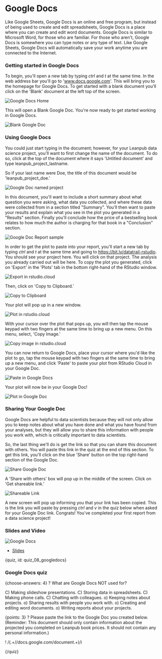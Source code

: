 # Google Docs

Like Google Sheets, Google Docs is an online and free program, but instead of being used to create and edit spreadsheets, Google Docs is a place where you can create and edit word documents. Google Docs is similar to Microsoft Word, for those who are familiar. For those who aren't, Google Docs is somewhere you can type notes or any type of text. Like Google Sheets, Google Docs will automatically save your work anytime you are connected to the Internet.  

### Getting started in Google Docs
To begin, you'll open a new tab by typing _ctrl_ and _t_ at the same time. In the web address bar you'll go to 'www.docs.google.com'. This will bring you to the homepage for Google Docs. To get started with a blank document you'll click on the 'Blank' document at the left top of the screen.


![Google Docs Home](https://docs.google.com/presentation/d/13arBfuP1WFhTca0XCZNMBB7G1gxn8ZCJhpxsqdpDz_A/export/png?id=13arBfuP1WFhTca0XCZNMBB7G1gxn8ZCJhpxsqdpDz_A&pageid=g2bfdb07292_0_151)

This will open a Blank Google Doc. You're now ready to get started working in Google Docs.


![Blank Google Doc](https://docs.google.com/presentation/d/13arBfuP1WFhTca0XCZNMBB7G1gxn8ZCJhpxsqdpDz_A/export/png?id=13arBfuP1WFhTca0XCZNMBB7G1gxn8ZCJhpxsqdpDz_A&pageid=g2f978f5b06_0_3)

### Using Google Docs

You could just start typing in the document; however, for your Leanpub data science project, you'll want to first change the name of the document. To do so, click at the top of the document where it says 'Untitled document' and type leanpub_project_lastname.

So if your last name were Doe, the title of this document would be 'leanpub_project_doe.'


![Google Doc named project](https://docs.google.com/presentation/d/13arBfuP1WFhTca0XCZNMBB7G1gxn8ZCJhpxsqdpDz_A/export/png?id=13arBfuP1WFhTca0XCZNMBB7G1gxn8ZCJhpxsqdpDz_A&pageid=g2f978f5b06_0_11)

In this document, you'll want to include a short summary about what question you were asking, what data you collected, and where these data were collected from in a section titled "Summary". You'll then want to paste your results and explain what you see in the plot you generated in a "Results" section. Finally you'll conclude how the price of a bestselling book relates to how much the author is charging for that book in a "Conclusion" section.


![Google Doc Report sample](https://docs.google.com/presentation/d/13arBfuP1WFhTca0XCZNMBB7G1gxn8ZCJhpxsqdpDz_A/export/png?id=13arBfuP1WFhTca0XCZNMBB7G1gxn8ZCJhpxsqdpDz_A&pageid=g2f978f5b06_0_16)

In order to get the plot to paste into your report, you'll start a new tab by typing _ctrl_ and _t_ at the same time and going to https://bit.ly/datatrail-rstudio. You should see your project here. You will click on that project. The analysis you already carried out will be here. To copy the plot you generated, click on 'Export' in the 'Plots' tab in the bottom right-hand of the RStudio window.


![Export in rstudio.cloud](https://docs.google.com/presentation/d/13arBfuP1WFhTca0XCZNMBB7G1gxn8ZCJhpxsqdpDz_A/export/png?id=13arBfuP1WFhTca0XCZNMBB7G1gxn8ZCJhpxsqdpDz_A&pageid=g2f978f5b06_0_22)

Then, click on 'Copy to Clipboard.'


![Copy to Clipboard](https://docs.google.com/presentation/d/13arBfuP1WFhTca0XCZNMBB7G1gxn8ZCJhpxsqdpDz_A/export/png?id=13arBfuP1WFhTca0XCZNMBB7G1gxn8ZCJhpxsqdpDz_A&pageid=g2f978f5b06_0_36)

Your plot will pop up in a new window.


![Plot in rstudio.cloud](https://docs.google.com/presentation/d/13arBfuP1WFhTca0XCZNMBB7G1gxn8ZCJhpxsqdpDz_A/export/png?id=13arBfuP1WFhTca0XCZNMBB7G1gxn8ZCJhpxsqdpDz_A&pageid=g2f978f5b06_0_41)

With your cursor over the plot that pops up, you will then tap the mouse keypad with two fingers at the same time to bring up a new menu. On this menu, select, 'Copy Image.'


![Copy image in rstudio.cloud](https://docs.google.com/presentation/d/13arBfuP1WFhTca0XCZNMBB7G1gxn8ZCJhpxsqdpDz_A/export/png?id=13arBfuP1WFhTca0XCZNMBB7G1gxn8ZCJhpxsqdpDz_A&pageid=g2f978f5b06_0_46)

You can now return to Google Docs, place your cursor where you'd like the plot to go, tap the mouse keypad with two fingers at the same time to bring up a new menu, and click 'Paste' to paste your plot from RStudio Cloud in your Google Doc.


![Paste in Google Docs](https://docs.google.com/presentation/d/13arBfuP1WFhTca0XCZNMBB7G1gxn8ZCJhpxsqdpDz_A/export/png?id=13arBfuP1WFhTca0XCZNMBB7G1gxn8ZCJhpxsqdpDz_A&pageid=g2f978f5b06_0_57)

Your plot will now be in your Google Doc!


![Plot in Google Doc](https://docs.google.com/presentation/d/13arBfuP1WFhTca0XCZNMBB7G1gxn8ZCJhpxsqdpDz_A/export/png?id=13arBfuP1WFhTca0XCZNMBB7G1gxn8ZCJhpxsqdpDz_A&pageid=g2f978f5b06_0_61)

### Sharing Your Google Doc

Google Docs are helpful to data scientists because they will not only allow you to keep notes about what you have done and what you have found from your analyses, but they will allow you to share this information with people you work with, which is critically important to data scientists.

So, the last thing we'll do is get the link so that you can share this document with others. You will paste this link in the quiz at the end of this section. To get this link, you'll click on the blue 'Share' button on the top right-hand section of the Google Doc.


![Share Google Doc](https://docs.google.com/presentation/d/13arBfuP1WFhTca0XCZNMBB7G1gxn8ZCJhpxsqdpDz_A/export/png?id=13arBfuP1WFhTca0XCZNMBB7G1gxn8ZCJhpxsqdpDz_A&pageid=g2f978f5b06_0_68)


A 'Share with others' box will pop up in the middle of the screen. Click on 'Get shareable link.'


![Shareable Link](https://docs.google.com/presentation/d/13arBfuP1WFhTca0XCZNMBB7G1gxn8ZCJhpxsqdpDz_A/export/png?id=13arBfuP1WFhTca0XCZNMBB7G1gxn8ZCJhpxsqdpDz_A&pageid=g2f978f5b06_0_72)

A new screen will pop up informing you that your link has been copied. This is the link you will paste by pressing _ctrl_ and _v_ in the quiz below when asked for your Google Doc link. Congrats! You've completed your first report from a data science project!

### Slides and Video

![Google Docs](https://youtu.be/p-594SFMNa4)

* [Slides](https://docs.google.com/presentation/d/13arBfuP1WFhTca0XCZNMBB7G1gxn8ZCJhpxsqdpDz_A/edit?usp=sharing)


{quiz, id: quiz_08_googledocs}

### Google Docs quiz

{choose-answers: 4}
? What are Google Docs NOT used for?

C) Making slideshow presentations.
C) Storing data in spreadsheets.
C) Making phone calls.
C) Chatting with colleagues.
o) Keeping notes about projects.
o) Sharing results with people you work with.
o) Creating and editing word documents.
o) Writing reports about your projects.


{points: 3}
? Please paste the link to the Google Doc you created below. (Reminder: This document should only contain information about the projected you completed on Leanpub book prices. It should not contain any personal information.)

! /(.+\/\/docs.google.com\/document.+)/i


{/quiz}
